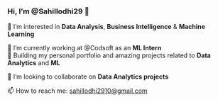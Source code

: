 ### Hi, I’m @Sahillodhi29 👋  
👀 I’m interested in **Data Analysis**, **Business Intelligence** & **Machine Learning**

💼 I’m currently working at @Codsoft as an **ML Intern**  
🚀 Building my personal portfolio and amazing projects related to **Data Analytics** and **ML**

🤝 I’m looking to collaborate on **Data Analytics projects**

📫 How to reach me: sahillodhi2910@gmail.com

